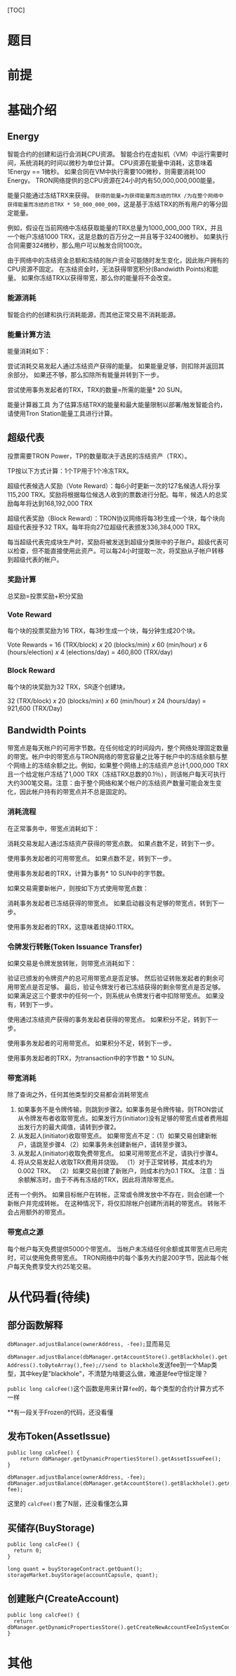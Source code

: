 [TOC]

# 题目

# 前提

# 基础介绍

## Energy

智能合约的创建和运行会消耗CPU资源。 智能合约在虚拟机（VM）中运行需要时间，系统消耗的时间以微秒为单位计算。 CPU资源在能量中消耗，这意味着1Energy == 1微秒。 如果合同在VM中执行需要100微秒，则需要消耗100 Energy。 TRON网络提供的总CPU资源在24小时内有50,000,000,000能量。

能量只能通过冻结TRX来获得。 `获得的能量=为获得能量而冻结的TRX /为在整个网络中获得能量而冻结的总TRX * 50_000_000_000`，这是基于冻结TRX的所有用户的等分固定能量。

例如，假设在当前网络中冻结获取能量的TRX总量为1000_000_000 TRX，并且一个帐户冻结1000 TRX，这是总数的百万分之一并且等于32400微秒。 如果执行合同需要324微秒，那么用户可以触发合同100次。

由于网络中的冻结资金总额和冻结的账户资金可能随时发生变化，因此账户拥有的CPU资源不固定。
在冻结资金时，无法获得带宽积分(Bandwidth Points)和能量。 如果你冻结TRX以获得带宽，那么你的能量将不会改变。

### 能源消耗

智能合约的创建和执行消耗能源，而其他正常交易不消耗能源。

### 能量计算方法
能量消耗如下：

尝试消耗交易发起人通过冻结资产获得的能量。 如果能量足够，则扣除并返回其余部分。 如果还不够，那么扣除所有能量并转到下一步。

尝试使用事务发起者的TRX，TRX的数量=所需的能量* 20 SUN。

能量计算器工具
为了估算冻结TRX的能量和最大能量限制以部署/触发智能合约，请使用Tron Station能量工具进行计算。

## 超级代表

投票需要TRON Power，TP的数量取决于选民的冻结资产（TRX）。

TP按以下方式计算：1个TP用于1个冷冻TRX。

超级代表候选人奖励（Vote Reward）：每6小时更新一次的127名候选人将分享115,200 TRX。奖励将根据每位候选人收到的票数进行分配。每年，候选人的总奖励每年将达到168,192,000 TRX

超级代表奖励（Block Reward）：TRON协议网络将每3秒生成一个块，每个块向超级代表授予32 TRX。每年将向27位超级代表颁发336,384,000 TRX。

每当超级代表完成块生产时，奖励将被发送到超级分类账中的子账户。超级代表可以检查，但不能直接使用此资产。可以每24小时提取一次，将奖励从子帐户转移到超级代表的帐户。

### 奖励计算

总奖励=投票奖励+积分奖励

### Vote Reward

每个块的投票奖励为16 TRX，每3秒生成一个块，每分钟生成20个块。

Vote Rewards = 16 (TRX/block) *x* 20 (blocks/min) *x* 60 (min/hour) *x* 6 (hours/election) *x* 4 (elections/day) = 460,800 (TRX/day)

### Block Reward

每个块的块奖励为32 TRX，SR逐个创建块。

32 (TRX/block) *x* 20 (blocks/min) *x* 60 (min/hour) *x* 24 (hours/day) = 921,600 (TRX/Day)

## Bandwidth Points

带宽点是每天帐户的可用字节数。在任何给定的时间段内，整个网络处理固定数量的带宽。帐户中的带宽点与TRON网络的带宽容量之比等于帐户中的冻结余额与整个网络上的冻结余额之比。例如，如果整个网络上的冻结资产总计1,000,000 TRX且一个给定帐户冻结了1,000 TRX（冻结TRX总数的0.1％），则该帐户每天可执行大约300笔交易。注意：由于整个网络和某个帐户的冻结资产数量可能会发生变化，因此帐户持有的带宽点并不总是固定的。

### 消耗流程

在正常事务中，带宽点消耗如下：

消耗交易发起人通过冻结资产获得的带宽点数。 如果点数不足，转到下一步。

使用事务发起者的可用带宽点。 如果点数不足，转到下一步。

使用事务发起者的TRX，计算为事务* 10 SUN中的字节数。

如果交易需要新帐户，则按如下方式使用带宽点数：

消耗事务发起者已冻结获得的带宽点。 如果启动器没有足够的带宽点，转到下一步。

使用事务发起者的TRX，这意味着烧掉0.1TRX。

### 令牌发行转账(Token Issuance Transfer)
如果交易是令牌发放转账，则带宽点消耗如下：

验证已颁发的令牌资产的总可用带宽点是否足够。 然后验证转账发起者的剩余可用带宽点是否足够。 最后，验证令牌发行者已冻结获得的剩余带宽点是否足够。 如果满足这三个要求中的任何一个，则系统从令牌发行者中扣除带宽点。 如果没有，转到下一步。

使用通过冻结资产获得的事务发起者获得的带宽点。 如果积分不足，转到下一步。

使用事务发起者的可用带宽点。 如果积分不足，转到下一步。

使用事务发起者的TRX，为transaction中的字节数 * 10 SUN。

### 带宽消耗

除了查询之外，任何其他类型的交易都会消耗带宽点

1. 如果事务不是令牌传输，则跳到步骤2。如果事务是令牌传输，则TRON尝试从令牌发布者收取带宽点。如果发行方(initiator)没有足够的带宽点或者费用超出发行方的最大阈值，请转到步骤2。
2. 从发起人(initiator)收取带宽点。 如果带宽点不足：（1）如果交易创建新帐户，请跳至步骤4.（2）如果事务未创建新帐户，请转至步骤3。
3. 从发起人(initiator)收取免费带宽点。 如果可用带宽点不足，请执行步骤4。
4. 将从交易发起人收取TRX费用并烧毁。 （1）对于正常转移，其成本约为0.002 TRX。 （2）如果交易创建了新账户，则成本约为0.1 TRX。 注意：当余额解冻时，由于不再有冻结的TRX，因此将清除带宽点。

还有一个例外。 如果目标帐户在转帐，正常或令牌发放中不存在，则会创建一个新帐户并完成转帐。 在这种情况下，将仅扣除帐户创建所消耗的带宽点。 转账不会占用额外的带宽点。

### 带宽点之源
每个帐户每天免费提供5000个带宽点。 当帐户未冻结任何余额或其带宽点已用完时，可以使用免费带宽点。 TRON网络中的每个事务大约是200字节，因此每个帐户每天免费享受大约25笔交易。



# 从代码看(待续)

## 部分函数解释

`dbManager.adjustBalance(ownerAddress, -fee);`显而易见

`dbManager.adjustBalance(dbManager.getAccountStore().getBlackhole().getAddress().toByteArray(),fee);//send to blackhole`发送fee到一个Map类型，其中key是"blackhole"，不清楚为啥要这么做，难道是fee守恒定理？

`public long calcFee()`这个函数是用来计算`fee`的，每个类型的合约计算方式不一样

**有一段关于Frozen的代码，还没看懂

## 发布Token(AssetIssue)

```
public long calcFee() {
    return dbManager.getDynamicPropertiesStore().getAssetIssueFee();
}
```

```
dbManager.adjustBalance(ownerAddress, -fee);
dbManager.adjustBalance(dbManager.getAccountStore().getBlackhole().getAddress().toByteArray(), fee);
```

这里的 `calcFee()`套了N层，还没看懂怎么算

## 买储存(BuyStorage)

```
public long calcFee() {
  return 0;
}
```

```
long quant = buyStorageContract.getQuant();
storageMarket.buyStorage(accountCapsule, quant);
```

## 创建账户(CreateAccount)

```
public long calcFee() {
  return dbManager.getDynamicPropertiesStore().getCreateNewAccountFeeInSystemContract();
}
```















# 其他

